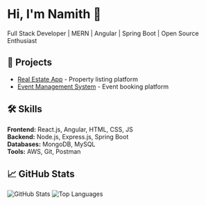 # Hi, I'm Namith 👋
Full Stack Developer | MERN | Angular | Spring Boot | Open Source Enthusiast

## 🔭 Projects
- [Real Estate App](https://github.com/Namithlj/realestate) - Property listing platform
- [Event Management System](https://github.com/Namithlj/event-frontend) - Event booking platform

## 🛠 Skills
**Frontend:** React.js, Angular, HTML, CSS, JS  
**Backend:** Node.js, Express.js, Spring Boot  
**Databases:** MongoDB, MySQL  
**Tools:** AWS, Git, Postman

## 📈 GitHub Stats
![GitHub Stats](https://github-readme-stats.vercel.app/api?username=Namithlj&show_icons=true&theme=radical)
![Top Languages](https://github-readme-stats.vercel.app/api/top-langs/?username=Namithlj&layout=compact)
